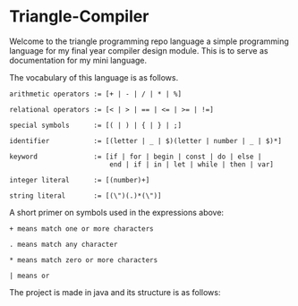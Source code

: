 # Triangle-Compiler

Welcome to the triangle programming repo language a simple programming 
language for my final year compiler design module. This is to serve as 
documentation for my mini language.

The vocabulary of this language is as follows.

    arithmetic operators := [+ | - | / | * | %]
    
    relational operators := [< | > | == | <= | >= | !=]
    
    special symbols      := [( | ) | { | } | ;]
    
    identifier           := [(letter | _ | $)(letter | number | _ | $)*]
    
    keyword              := [if | for | begin | const | do | else |
                             end | if | in | let | while | then | var]
                             
    integer literal      := [(number)+]
    
    string literal       := [(\")(.)*(\")]
    
 A short primer on symbols used in the expressions above:
 
    + means match one or more characters
    
    . means match any character
    
    * means match zero or more characters
    
    | means or
 
 The project is made in java and its structure is as follows:
 
    